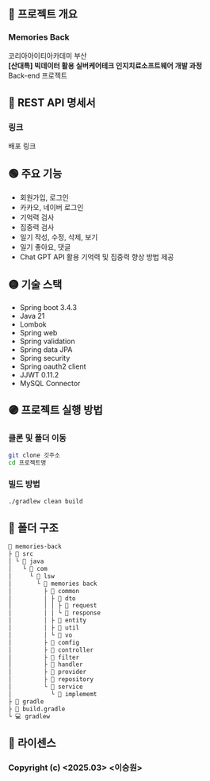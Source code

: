 ## 🔴 프로젝트 개요
### Memories Back
코리아아이티아카데미 부산  
**[산대특] 빅데이터 활용 실버케어테크 인지치료소프트웨어 개발 과정**  
Back-end 프로젝트  

## 🔵 REST API 명세서
### 링크
배포 링크  

## 🟢 주요 기능
- 회원가입, 로그인
- 카카오, 네이버 로그인
- 기억력 검사
- 집중력 검사
- 일기 작성, 수정, 삭제, 보기
- 일기 좋아요, 댓글
- Chat GPT API 활용 기억력 및 집중력 향상 방법 제공

## 🟡 기술 스택
- Spring boot 3.4.3
- Java 21
- Lombok
- Spring web
- Spring validation
- Spring data JPA
- Spring security
- Spring oauth2 client
- JJWT 0.11.2
- MySQL Connector

## 🟣 프로젝트 실행 방법
### 클론 및 폴더 이동
```bash
git clone 깃주소
cd 프로젝트명
```

### 빌드 방법
```bash
./gradlew clean build
```

## 📂 폴더 구조
```md
📂 memories-back
├ 📂 src
│ └ 📂 java
│   └ 📂 com
│     └ 📂 lsw
│       └ 📂 memories back
│         ├ 📂 common
│         │ ├ 📂 dto
│         │ │ ├ 📂 request
│         │ │ └ 📂 response
│         │ ├ 📂 entity
│         │ ├ 📂 util
│         │ └ 📂 vo
│         ├ 📂 comfig
│         ├ 📂 controller
│         ├ 📂 filter
│         ├ 📂 handler
│         ├ 📂 provider
│         ├ 📂 repository
│         └ 📂 service
│           └ 📂 implememt
├ 📂 gradle
├ 📄 build.gradle
└ 💻 gradlew
```

## 📑 라이센스
### Copyright (c) <2025.03> <이승원>